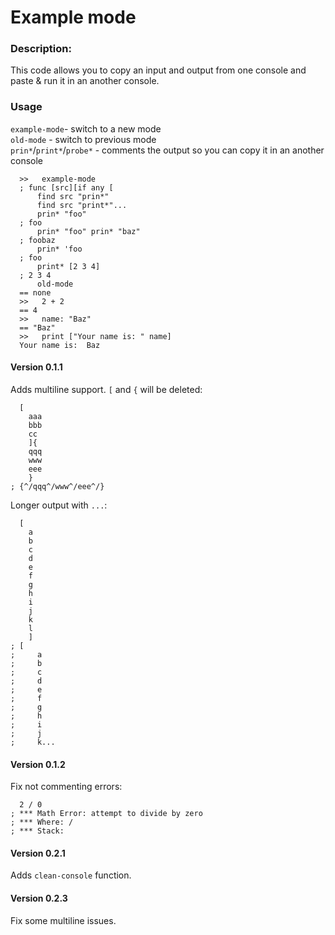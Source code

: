 # Example mode

### Description:

This code allows you to copy an input and output from one console and paste & run it in an another console.

### Usage

`example-mode`- switch to a new mode  
`old-mode` - switch to previous mode  
`prin*`/`print*`/`probe*` - comments the output so you can copy it in an another console

```
  >>   example-mode
  ; func [src][if any [
      find src "prin*"
      find src "print*"...
      prin* "foo"
  ; foo
      prin* "foo" prin* "baz"
  ; foobaz
      prin* 'foo
  ; foo
      print* [2 3 4]
  ; 2 3 4
      old-mode
  == none
  >>   2 + 2
  == 4
  >>   name: "Baz"
  == "Baz"
  >>   print ["Your name is: " name]
  Your name is:  Baz
```
#### Version 0.1.1

Adds multiline support.
`[` and `{` will be deleted:
```
  [
    aaa
    bbb
    cc
    ]{
    qqq
    www
    eee
    }
; {^/qqq^/www^/eee^/}
```
Longer output with `...`:
```
  [
    a
    b
    c
    d
    e
    f
    g
    h
    i
    j
    k
    l
    ]
; [
;     a 
;     b 
;     c 
;     d 
;     e 
;     f 
;     g 
;     h 
;     i 
;     j 
;     k...
```

#### Version 0.1.2

Fix not commenting errors:
```
  2 / 0
; *** Math Error: attempt to divide by zero
; *** Where: /
; *** Stack:
```
#### Version 0.2.1

Adds `clean-console` function.

#### Version 0.2.3

Fix some multiline issues.
